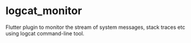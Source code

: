 # logcat_monitor
Flutter plugin to monitor the stream of system messages, stack traces etc using logcat command-line tool.
